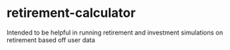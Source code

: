# retirement-calculator
Intended to be helpful in running retirement and investment simulations on retirement based off user data
